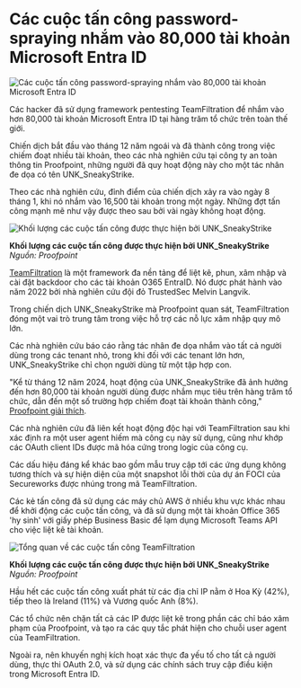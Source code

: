 # Các cuộc tấn công password-spraying nhắm vào 80,000 tài khoản Microsoft Entra ID

![Các cuộc tấn công password-spraying nhắm vào 80,000 tài khoản Microsoft Entra ID](https://www.bleepstatic.com/content/hl-images/2025/06/12/entraID.jpg)

Các hacker đã sử dụng framework pentesting TeamFiltration để nhắm vào hơn 80,000 tài khoản Microsoft Entra ID tại hàng trăm tổ chức trên toàn thế giới.

Chiến dịch bắt đầu vào tháng 12 năm ngoái và đã thành công trong việc chiếm đoạt nhiều tài khoản, theo các nhà nghiên cứu tại công ty an toàn thông tin Proofpoint, những người đã quy hoạt động này cho một tác nhân đe dọa có tên UNK\_SneakyStrike.

Theo các nhà nghiên cứu, đỉnh điểm của chiến dịch xảy ra vào ngày 8 tháng 1, khi nó nhắm vào 16,500 tài khoản trong một ngày. Những đợt tấn công mạnh mẽ như vậy được theo sau bởi vài ngày không hoạt động.

![Khối lượng các cuộc tấn công được thực hiện bởi UNK_SneakyStrike](https://www.bleepstatic.com/images/news/u/1220909/2025/June/activity.jpg)

**Khối lượng các cuộc tấn công được thực hiện bởi UNK\_SneakyStrike**  
_Nguồn: Proofpoint_

[TeamFiltration](https://github.com/Flangvik/TeamFiltration/) là một framework đa nền tảng để liệt kê, phun, xâm nhập và cài đặt backdoor cho các tài khoản O365 EntraID. Nó được phát hành vào năm 2022 bởi nhà nghiên cứu đội đỏ TrustedSec Melvin Langvik.

Trong chiến dịch UNK\_SneakyStrike mà Proofpoint quan sát, TeamFiltration đóng một vai trò trung tâm trong việc hỗ trợ các nỗ lực xâm nhập quy mô lớn.

Các nhà nghiên cứu báo cáo rằng tác nhân đe dọa nhắm vào tất cả người dùng trong các tenant nhỏ, trong khi đối với các tenant lớn hơn, UNK\_SneakyStrike chỉ chọn người dùng từ một tập hợp con.

"Kể từ tháng 12 năm 2024, hoạt động của UNK\_SneakyStrike đã ảnh hưởng đến hơn 80,000 tài khoản người dùng được nhắm mục tiêu trên hàng trăm tổ chức, dẫn đến một số trường hợp chiếm đoạt tài khoản thành công," [ Proofpoint](https://www.proofpoint.com/us/blog/threat-insight/attackers-unleash-teamfiltration-account-takeover-campaign)[ giải thích](http://www.proofpoint.com/us/blog/threat-insight/attackers-unleash-teamfiltration-account-takeover-campaign).

Các nhà nghiên cứu đã liên kết hoạt động độc hại với TeamFiltration sau khi xác định ra một user agent hiếm mà công cụ này sử dụng, cũng như khớp các OAuth client IDs được mã hóa cứng trong logic của công cụ.

Các dấu hiệu đáng kể khác bao gồm mẫu truy cập tới các ứng dụng không tương thích và sự hiện diện của một snapshot lỗi thời của dự án FOCI của Secureworks được nhúng trong mã TeamFiltration.

Các kẻ tấn công đã sử dụng các máy chủ AWS ở nhiều khu vực khác nhau để khởi động các cuộc tấn công, và đã sử dụng một tài khoản Office 365 'hy sinh' với giấy phép Business Basic để lạm dụng Microsoft Teams API cho việc liệt kê tài khoản.

![Tổng quan về các cuộc tấn công TeamFiltration](https://www.bleepstatic.com/images/news/u/1220909/2025/June/overview.jpg)

**Khối lượng các cuộc tấn công được thực hiện bởi UNK\_SneakyStrike**  
_Nguồn: Proofpoint_

Hầu hết các cuộc tấn công xuất phát từ các địa chỉ IP nằm ở Hoa Kỳ (42%), tiếp theo là Ireland (11%) và Vương quốc Anh (8%).

Các tổ chức nên chặn tất cả các IP được liệt kê trong phần các chỉ báo xâm phạm của Proofpoint, và tạo ra các quy tắc phát hiện cho chuỗi user agent của TeamFiltration.

Ngoài ra, nên khuyến nghị kích hoạt xác thực đa yếu tố cho tất cả người dùng, thực thi OAuth 2.0, và sử dụng các chính sách truy cập điều kiện trong Microsoft Entra ID.